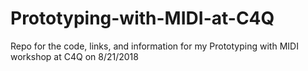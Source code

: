 # Prototyping-with-MIDI-at-C4Q
Repo for the code, links, and information for my Prototyping with MIDI workshop at C4Q on 8/21/2018
